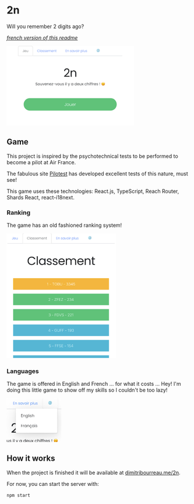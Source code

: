 # 2n

Will you remember 2 digits ago?

_[french version of this readme](https://github.com/tobudim/2n/)_

<img src="game.png" alt="homepage" width="350" />

## Game

This project is inspired by the psychotechnical tests to be performed to become a pilot at Air France.

The fabulous site [Pilotest](https://pilotest.com) has developed excellent tests of this nature, must see!

This game uses these technologies: React.js, TypeScript, Reach Router, Shards React, react-i18next.

### Ranking

The game has an old fashioned ranking system!

<img src="rank.png" alt="rank" width="300" />

### Languages

The game is offered in English and French ... for what it costs ... Hey! I'm doing this little game to show off my skills so I couldn't be too lazy!

<img src="lang.png" alt="lang" width="150" />

## How it works

When the project is finished it will be available at [dimitribourreau.me/2n](https://dimitribourreau.me/2n).

For now, you can start the server with:

```bash
npm start
```
